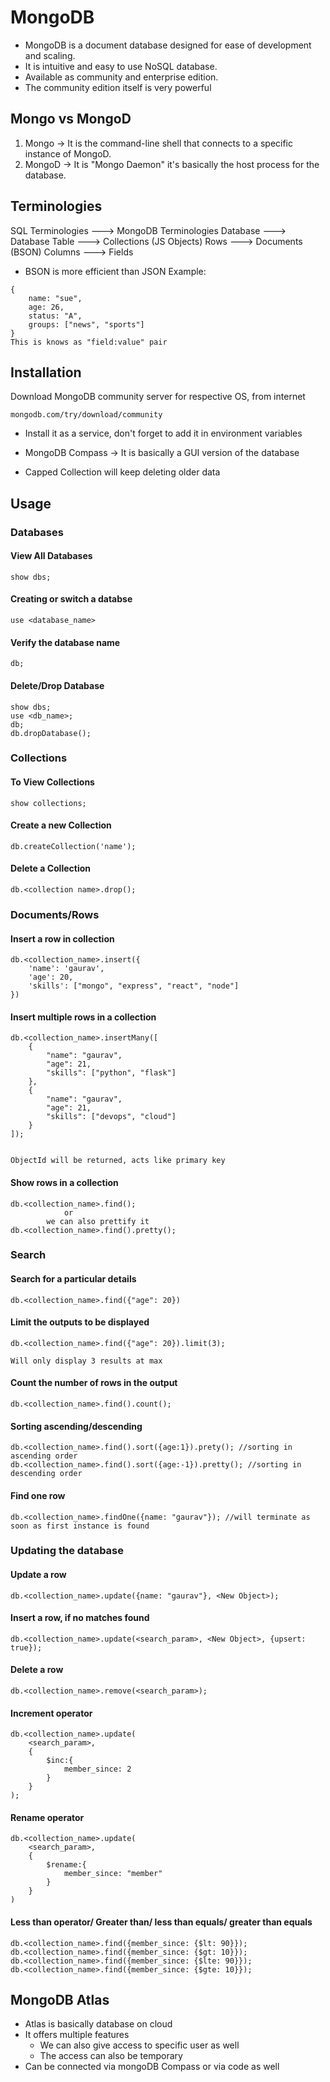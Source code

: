 # MongoDB

* MongoDB is a document database designed for ease of development and scaling.
* It is intuitive and easy to use NoSQL database.
* Available as community and enterprise edition.
* The community edition itself is very powerful

## Mongo vs MongoD

1. Mongo -> It is the command-line shell that connects to a specific instance of MongoD.
2. MongoD -> It is "Mongo Daemon" it's basically the host process for the database.

## Terminologies

SQL Terminologies ---> MongoDB Terminologies
Database ---> Database
Table ---> Collections (JS Objects)
Rows ---> Documents (BSON)
Columns ---> Fields

* BSON is more efficient than JSON
Example: 
```
{
    name: "sue",
    age: 26,
    status: "A",
    groups: ["news", "sports"]
}
This is knows as "field:value" pair
```

## Installation
Download MongoDB community server for respective OS, from internet
```
mongodb.com/try/download/community 
```
* Install it as a service, don't forget to add it in environment variables

* MongoDB Compass -> It is basically a GUI version of the database
* Capped Collection will keep deleting older data 


## Usage

### Databases

#### View All Databases
```
show dbs;
```

#### Creating or switch a databse
```
use <database_name>
```

#### Verify the database name
```
db;
```

#### Delete/Drop Database
```
show dbs;
use <db_name>;
db;
db.dropDatabase();
```

### Collections

#### To View Collections
```
show collections;
```

#### Create a new Collection
```
db.createCollection('name');
```

#### Delete a Collection
```
db.<collection name>.drop();
```

### Documents/Rows

#### Insert a row in collection
```
db.<collection_name>.insert({
    'name': 'gaurav',
    'age': 20,
    'skills': ["mongo", "express", "react", "node"]
})
```

#### Insert multiple rows in a collection
```
db.<collection_name>.insertMany([
    {
        "name": "gaurav",
        "age": 21,
        "skills": ["python", "flask"]
    },
    {
        "name": "gaurav",
        "age": 21,
        "skills": ["devops", "cloud"]
    }
]);


ObjectId will be returned, acts like primary key
```

#### Show rows in a collection
```
db.<collection_name>.find();
            or
        we can also prettify it
db.<collection_name>.find().pretty();
```

### Search

#### Search for a particular details
```
db.<collection_name>.find({"age": 20})
```

#### Limit the outputs to be displayed
```
db.<collection_name>.find({"age": 20}).limit(3);

Will only display 3 results at max
```

#### Count the number of rows in the output
```
db.<collection_name>.find().count();
```

#### Sorting ascending/descending
```
db.<collection_name>.find().sort({age:1}).prety(); //sorting in ascending order
db.<collection_name>.find().sort({age:-1}).pretty(); //sorting in descending order
```

#### Find one row
```
db.<collection_name>.findOne({name: "gaurav"}); //will terminate as soon as first instance is found
```

### Updating the database

#### Update a row
```
db.<collection_name>.update({name: "gaurav"}, <New Object>);
```

#### Insert a row, if no matches found
```
db.<collection_name>.update(<search_param>, <New Object>, {upsert: true});
```

#### Delete a row
```
db.<collection_name>.remove(<search_param>);
```

#### Increment operator
```
db.<collection_name>.update(
    <search_param>, 
    {
        $inc:{
            member_since: 2
        }
    }
);
```

#### Rename operator
```
db.<collection_name>.update(
    <search_param>,
    {
        $rename:{
            member_since: "member"
        }
    }
)
```

#### Less than operator/ Greater than/ less than equals/ greater than equals
```
db.<collection_name>.find({member_since: {$lt: 90}});
db.<collection_name>.find({member_since: {$gt: 10}});
db.<collection_name>.find({member_since: {$lte: 90}});
db.<collection_name>.find({member_since: {$gte: 10}});
```

## MongoDB Atlas

* Atlas is basically database on cloud
* It offers multiple features
    * We can also give access to specific user as well
    * The access can also be temporary
* Can be connected via mongoDB Compass or via code as well
